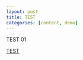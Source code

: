 ```yaml
---
layout: post
title: TEST
categories: [content, demo]
---
```


TEST 01

[TEST](https://xavicusido.github.io/)
